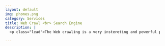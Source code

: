 ```yaml
---
layout: default
img: phones.png
category: Services
title: Web Crawl <br> Search Engine
description: |
  <p class="lead">The Web crawling is a very instereting and powerful process to scan and search data from the internet. And when in search something, the page rank decide which one is the most suitable one for you</a>.</p>

---
```

